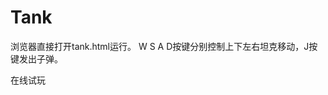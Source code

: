 # Tank
浏览器直接打开tank.html运行。
W S A D按键分别控制上下左右坦克移动，J按键发出子弹。

<a htrf='https://jianfeng418.github.io/Tank/Tank/tank.html'>在线试玩</a>
